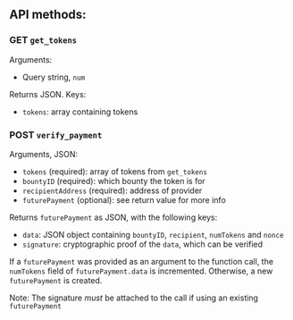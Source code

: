 ## API methods:

### GET `get_tokens`
Arguments:
* Query string, `num`

Returns JSON. Keys:
* `tokens`: array containing tokens

### POST `verify_payment`
Arguments, JSON:
* `tokens` (required): array of tokens from `get_tokens`
* `bountyID` (required): which bounty the token is for
* `recipientAddress` (required): address of provider
* `futurePayment` (optional): see return value for more info

Returns `futurePayment` as JSON, with the following keys:
* `data`: JSON object containing `bountyID`, `recipient`, `numTokens` and `nonce`
* `signature`: cryptographic proof of the `data`, which can be verified

If a `futurePayment` was provided as an argument to the function call, the `numTokens` field of `futurePayment.data` is incremented. Otherwise, a new `futurePayment` is created.

Note: The signature *must* be attached to the call if using an existing `futurePayment`
